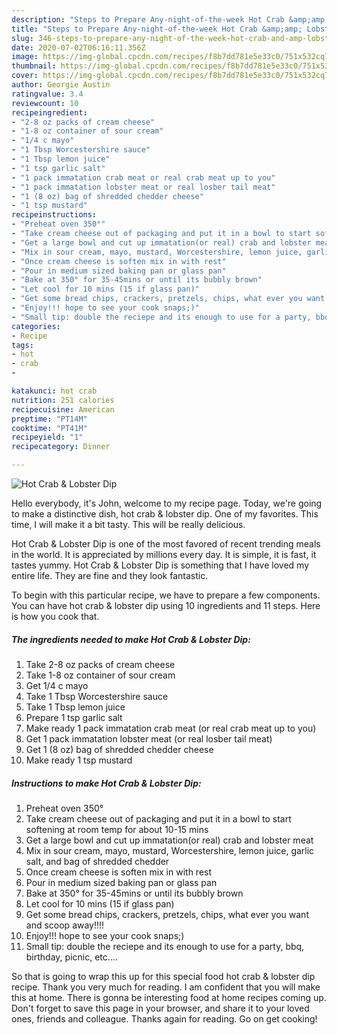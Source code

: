 ```yaml
---
description: "Steps to Prepare Any-night-of-the-week Hot Crab &amp;amp; Lobster Dip"
title: "Steps to Prepare Any-night-of-the-week Hot Crab &amp;amp; Lobster Dip"
slug: 346-steps-to-prepare-any-night-of-the-week-hot-crab-and-amp-lobster-dip
date: 2020-07-02T06:16:11.356Z
image: https://img-global.cpcdn.com/recipes/f8b7dd781e5e33c0/751x532cq70/hot-crab-lobster-dip-recipe-main-photo.jpg
thumbnail: https://img-global.cpcdn.com/recipes/f8b7dd781e5e33c0/751x532cq70/hot-crab-lobster-dip-recipe-main-photo.jpg
cover: https://img-global.cpcdn.com/recipes/f8b7dd781e5e33c0/751x532cq70/hot-crab-lobster-dip-recipe-main-photo.jpg
author: Georgie Austin
ratingvalue: 3.4
reviewcount: 10
recipeingredient:
- "2-8 oz packs of cream cheese"
- "1-8 oz container of sour cream"
- "1/4 c mayo"
- "1 Tbsp Worcestershire sauce"
- "1 Tbsp lemon juice"
- "1 tsp garlic salt"
- "1 pack immatation crab meat or real crab meat up to you"
- "1 pack immatation lobster meat or real losber tail meat"
- "1 (8 oz) bag of shredded chedder cheese"
- "1 tsp mustard"
recipeinstructions:
- "Preheat oven 350°"
- "Take cream cheese out of packaging and put it in a bowl to start softening at room temp for about 10-15 mins"
- "Get a large bowl and cut up immatation(or real) crab and lobster meat"
- "Mix in sour cream, mayo, mustard, Worcestershire, lemon juice, garlic salt, and bag of shredded chedder"
- "Once cream cheese is soften mix in with rest"
- "Pour in medium sized baking pan or glass pan"
- "Bake at 350° for 35-45mins or until its bubbly brown"
- "Let cool for 10 mins (15 if glass pan)"
- "Get some bread chips, crackers, pretzels, chips, what ever you want and scoop away!!!!"
- "Enjoy!!! hope to see your cook snaps;)"
- "Small tip: double the reciepe and its enough to use for a party, bbq, birthday, picnic, etc...."
categories:
- Recipe
tags:
- hot
- crab
- 

katakunci: hot crab  
nutrition: 251 calories
recipecuisine: American
preptime: "PT14M"
cooktime: "PT41M"
recipeyield: "1"
recipecategory: Dinner

---
```



![Hot Crab &amp; Lobster Dip](https://img-global.cpcdn.com/recipes/f8b7dd781e5e33c0/751x532cq70/hot-crab-lobster-dip-recipe-main-photo.jpg)

Hello everybody, it's John, welcome to my recipe page. Today, we're going to make a distinctive dish, hot crab &amp; lobster dip. One of my favorites. This time, I will make it a bit tasty. This will be really delicious.

Hot Crab &amp; Lobster Dip is one of the most favored of recent trending meals in the world. It is appreciated by millions every day. It is simple, it is fast, it tastes yummy. Hot Crab &amp; Lobster Dip is something that I have loved my entire life. They are fine and they look fantastic.




To begin with this particular recipe, we have to prepare a few components. You can have hot crab &amp; lobster dip using 10 ingredients and 11 steps. Here is how you cook that.

<!--inarticleads1-->

##### The ingredients needed to make Hot Crab &amp; Lobster Dip:

1. Take 2-8 oz packs of cream cheese
1. Take 1-8 oz container of sour cream
1. Get 1/4 c mayo
1. Take 1 Tbsp Worcestershire sauce
1. Take 1 Tbsp lemon juice
1. Prepare 1 tsp garlic salt
1. Make ready 1 pack immatation crab meat (or real crab meat up to you)
1. Get 1 pack immatation lobster meat (or real losber tail meat)
1. Get 1 (8 oz) bag of shredded chedder cheese
1. Make ready 1 tsp mustard




<!--inarticleads2-->

##### Instructions to make Hot Crab &amp; Lobster Dip:

1. Preheat oven 350°
1. Take cream cheese out of packaging and put it in a bowl to start softening at room temp for about 10-15 mins
1. Get a large bowl and cut up immatation(or real) crab and lobster meat
1. Mix in sour cream, mayo, mustard, Worcestershire, lemon juice, garlic salt, and bag of shredded chedder
1. Once cream cheese is soften mix in with rest
1. Pour in medium sized baking pan or glass pan
1. Bake at 350° for 35-45mins or until its bubbly brown
1. Let cool for 10 mins (15 if glass pan)
1. Get some bread chips, crackers, pretzels, chips, what ever you want and scoop away!!!!
1. Enjoy!!! hope to see your cook snaps;)
1. Small tip: double the reciepe and its enough to use for a party, bbq, birthday, picnic, etc....




So that is going to wrap this up for this special food hot crab &amp; lobster dip recipe. Thank you very much for reading. I am confident that you will make this at home. There is gonna be interesting food at home recipes coming up. Don't forget to save this page in your browser, and share it to your loved ones, friends and colleague. Thanks again for reading. Go on get cooking!
